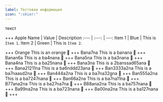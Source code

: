 ```yaml
---
label: Тестовая информация
icon: ":skier:"
---
```

текст

+++ Apple
Name   | Value | Description
:---   | :---: | ---:
Item 1 | Blue  | This is `Item 1`.
Item 2 | Green | This is `Item 2`.

+++ Orange
This is an orange 🍊
+++ Bana7na
This is a banana 🍌
+++ Banan6a
This is a ba4nana 🍌
+++ Bana5na
This is a ba3nana 🍌
+++ Bana4na
This is a ba25nana 🍌
+++ Bana3na
This is a 2banssad65ana 🍌
+++ Bana21211na
This is a ba6nddd23ana 🍌
+++ Ban3333a2na
This is a ba7naasd2na 🍌
+++ Ban444a2na
This is a ba7na32gna 🍌
+++ Ban555a2na
This is a ba7247nana 🍌
+++ Ban66a2na
This is a ba7na11na 🍌
+++ B77ana2na
This is a ba27na7na 🍌
+++ B88ana2na
This is a ba757nana 🍌
+++ Ba99na2na
This is a ba723nana 🍌
+++ Ba00na2na
This is a ba127nana 🍌
+++
